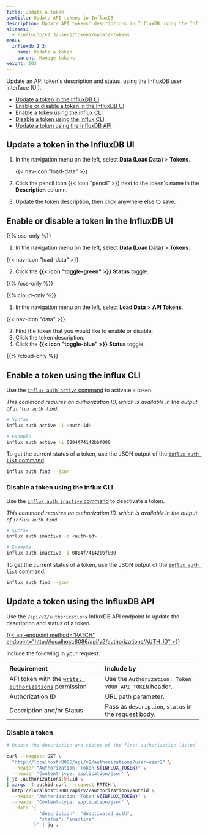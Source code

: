 ```yaml
---
title: Update a token
seotitle: Update API tokens in InfluxDB
description: Update API tokens' descriptions in InfluxDB using the InfluxDB UI.
aliases:
  - /influxdb/v2.3/users/tokens/update-tokens
menu:
  influxdb_2_3:
    name: Update a token
    parent: Manage tokens
weight: 203
---
```


Update an API token's description and status.
using the InfluxDB user interface (UI).

- [Update a token in the InfluxDB UI](#update-a-token-in-the-influxdb-ui)
- [Enable or disable a token in the InfluxDB UI](#enable-or-disable-a-token-in-the-influxdb-ui)
- [Enable a token using the influx CLI](#enable-a-token-using-the-influx-cli)
- [Disable a token using the influx CLI](#disable-a-token-using-the-influx-cli)
- [Update a token using the InfluxDB API](#update-a-token-using-the-influxdb-api)

## Update a token in the InfluxDB UI

1. In the navigation menu on the left, select **Data (Load Data)** > **Tokens**.

    {{< nav-icon "load-data" >}}

2. Click the pencil icon {{< icon "pencil" >}} next to the token's name in the **Description** column.
3. Update the token description, then click anywhere else to save.

## Enable or disable a token in the InfluxDB UI

{{% oss-only %}}

1. In the navigation menu on the left, select **Data (Load Data)** > **Tokens**.

{{< nav-icon "load-data" >}}

2. Click the **{{< icon "toggle-green" >}} Status** toggle.

{{% /oss-only %}}

{{% cloud-only %}}

1. In the navigation menu on the left, select **Load Data** > **API Tokens**.

{{< nav-icon "data" >}}

2. Find the token that you would like to enable or disable.
3. Click the token description.
4. Click the **{{< icon "toggle-blue" >}} Status** toggle.

{{% /cloud-only %}}

## Enable a token using the influx CLI

Use the [`influx auth active` command](/influxdb/v2.3/reference/cli/influx/auth/active)
to activate a token.

_This command requires an authorization ID, which is available in the output of `influx auth find`._

```sh
# Syntax
influx auth active -i <auth-id>

# Example
influx auth active -i 0804f74142bbf000
```
To get the current status of a token, use the JSON output of the [`influx auth list` command](/influxdb/v2.3/reference/cli/influx/auth/list).

```sh
influx auth find --json
```

### Disable a token using the influx CLI

Use the [`influx auth inactive` command](/influxdb/v2.3/reference/cli/influx/auth/active)
to deactivate a token.

_This command requires an authorization ID, which is available in the output of `influx auth find`._

```sh
# Syntax
influx auth inactive -i <auth-id>

# Example
influx auth inactive -i 0804f74142bbf000
```

To get the current status of a token, use the JSON output of the [`influx auth list` command](/influxdb/v2.3/reference/cli/influx/auth/list).

```sh
influx auth find --json
```

## Update a token using the InfluxDB API

Use the `/api/v2/authorizations` InfluxDB API endpoint to update the description and status of a token.

[{{< api-endpoint method="PATCH" endpoint="http://localhost:8086/api/v2/authorizations/AUTH_ID" >}}](/influxdb/v2.3/api/#operation/PatchAuthorizationsID)

Include the following in your request:

| Requirement          | Include by                                               |
|:-----------          |:----------                                               |
| API token with the [`write: authorizations`](/influxdb/v2.3/api/#operation/PostAuthorizations) permission  | Use the `Authorization: Token YOUR_API_TOKEN` header. |
| Authorization ID     | URL path parameter.                                      |
| Description and/or Status | Pass as `description`, `status` in the request body.    |

### Disable a token

```sh
# Update the description and status of the first authorization listed for the user.

curl --request GET \
  "http://localhost:8086/api/v2/authorizations?user=user2" \
  --header "Authorization: Token ${INFLUX_TOKEN}" \
  --header 'Content-type: application/json' \
| jq .authorizations[0].id \
| xargs -I authid curl --request PATCH \
  http://localhost:8086/api/v2/authorizations/authid \
  --header "Authorization: Token ${INFLUX_TOKEN}" \
  --header 'Content-type: application/json' \
  --data '{
            "description": "deactivated_auth",
            "status": "inactive"
          }' | jq .
```
